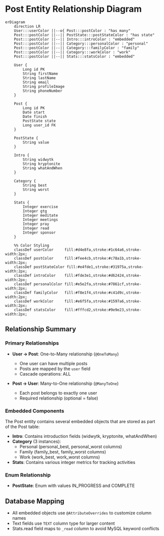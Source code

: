 # Post Entity Relationship Diagram

```mermaid
erDiagram
    direction LR
    User:::userColor ||--o{ Post:::postColor : "has many"
    Post:::postColor ||--|| PostState:::postStateColor : "has state"
    Post:::postColor ||--|| Intro:::introColor : "embedded"
    Post:::postColor ||--|| Category:::personalColor : "personal"
    Post:::postColor ||--|| Category:::familyColor : "family"
    Post:::postColor ||--|| Category:::workColor : "work"
    Post:::postColor ||--|| Stats:::statsColor : "embedded"

    User {
        Long id PK
        String firstName
        String lastName
        String email
        String profileImage
        String phoneNumber
    }

    Post {
        Long id PK
        Date start
        Date finish
        PostState state
        Long user_id FK
    }

    PostState {
        String value
    }

    Intro {
        String widwytk
        String kryptonite
        String whatAndWhen
    }

    Category {
        String best
        String worst
    }

    Stats {
        Integer exercise
        Integer gtg
        Integer meditate
        Integer meetings
        Integer pray
        Integer read
        Integer sponsor
    }

    %% Color Styling
    classDef userColor     fill:#d4e8fa,stroke:#1c64a6,stroke-width:2px;
    classDef postColor     fill:#fee4cb,stroke:#c78a1b,stroke-width:2px;
    classDef postStateColor fill:#e4fde1,stroke:#31975a,stroke-width:2px;
    classDef introColor    fill:#fde3e1,stroke:#d62424,stroke-width:2px;
    classDef personalColor fill:#e5e2fa,stroke:#7861cf,stroke-width:2px;
    classDef familyColor   fill:#f8e1f4,stroke:#c41d9c,stroke-width:2px;
    classDef workColor     fill:#e6f5fa,stroke:#1597a6,stroke-width:2px;
    classDef statsColor    fill:#fffcd2,stroke:#9e9e23,stroke-width:2px;
```

## Relationship Summary

### Primary Relationships
- **User → Post**: One-to-Many relationship (`@OneToMany`)
  - One user can have multiple posts
  - Posts are mapped by the `user` field
  - Cascade operations: ALL

- **Post → User**: Many-to-One relationship (`@ManyToOne`)
  - Each post belongs to exactly one user
  - Required relationship (optional = false)

### Embedded Components
The Post entity contains several embedded objects that are stored as part of the Post table:

- **Intro**: Contains introduction fields (widwytk, kryptonite, whatAndWhen)
- **Category** (3 instances): 
  - Personal (personal_best, personal_worst columns)
  - Family (family_best, family_worst columns)
  - Work (work_best, work_worst columns)
- **Stats**: Contains various integer metrics for tracking activities

### Enum Relationship
- **PostState**: Enum with values IN_PROGRESS and COMPLETE

## Database Mapping
- All embedded objects use `@AttributeOverrides` to customize column names
- Text fields use `TEXT` column type for larger content
- Stats.read field maps to `_read` column to avoid MySQL keyword conflicts